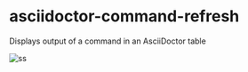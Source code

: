 # asciidoctor-command-refresh
Displays output of a command in an AsciiDoctor table

![ss](http://i.imgur.com/8X5QVKA.png)
